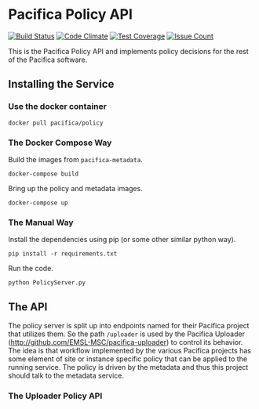 # Pacifica Policy API
[![Build Status](https://travis-ci.org/EMSL-MSC/pacifica-policy.svg?branch=master)](https://travis-ci.org/EMSL-MSC/pacifica-policy)
[![Code Climate](https://codeclimate.com/github/EMSL-MSC/pacifica-policy/badges/gpa.svg)](https://codeclimate.com/github/EMSL-MSC/pacifica-policy)
[![Test Coverage](https://codeclimate.com/github/EMSL-MSC/pacifica-policy/badges/coverage.svg)](https://codeclimate.com/github/EMSL-MSC/pacifica-policy/coverage)
[![Issue Count](https://codeclimate.com/github/EMSL-MSC/pacifica-policy/badges/issue_count.svg)](https://codeclimate.com/github/EMSL-MSC/pacifica-policy)

This is the Pacifica Policy API and implements policy decisions
for the rest of the Pacifica software.

## Installing the Service

### Use the docker container

```
docker pull pacifica/policy
```

### The Docker Compose Way

Build the images from `pacifica-metadata`.
```
docker-compose build
```

Bring up the policy and metadata images.
```
docker-compose up
```

### The Manual Way

Install the dependencies using pip (or some other similar python way).
```
pip install -r requirements.txt
```

Run the code.
```
python PolicyServer.py
```

## The API

The policy server is split up into endpoints named for their Pacifica
project that utilizes them. So the path `/uploader` is used by the 
Pacifica Uploader (http://github.com/EMSL-MSC/pacifica-uploader) to
control its behavior. The idea is that workflow implemented by the 
various Pacifica projects has some element of site or instance
specific policy that can be applied to the running service. The policy
is driven by the metadata and thus this project should talk to the
metadata service.

### The Uploader Policy API


